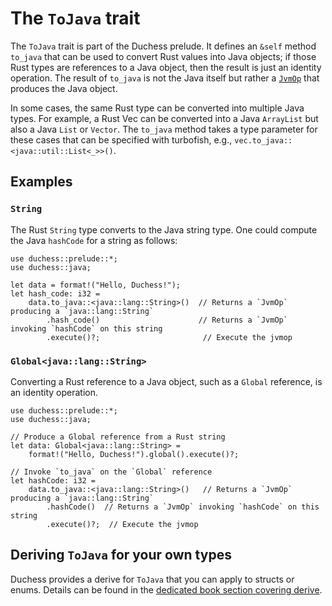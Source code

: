 # The `ToJava` trait

The `ToJava` trait is part of the Duchess prelude. 
It defines an `&self` method `to_java` that can be used to convert Rust values into Java objects;
if those Rust types are references to a Java object, then the result is just an identity operation.
The result of `to_java` is not the Java itself but rather a [`JvmOp`] that produces the Java object.

[`JvmOp`]: ./jvm_op.md

In some cases, the same Rust type can be converted into multiple Java types.
For example, a Rust Vec can be converted into a Java `ArrayList` but also a Java `List` or `Vector`.
The `to_java` method takes a type parameter for these cases that can be specified with turbofish,
e.g., `vec.to_java::<java::util::List<_>>()`.

## Examples

### `String`

The Rust `String` type converts to the Java string type.
One could compute the Java `hashCode` for a string as follows:

```rust,ignore
use duchess::prelude::*;
use duchess::java;

let data = format!("Hello, Duchess!");
let hash_code: i32 =
    data.to_java::<java::lang::String>()  // Returns a `JvmOp` producing a `java::lang::String`
        .hash_code()                      // Returns a `JvmOp` invoking `hashCode` on this string
        .execute()?;                       // Execute the jvmop
```

### `Global<java::lang::String>`

Converting a Rust reference to a Java object, such as a `Global` reference, is an identity operation.

```rust,ignore
use duchess::prelude::*;
use duchess::java;

// Produce a Global reference from a Rust string
let data: Global<java::lang::String> =
    format!("Hello, Duchess!").global().execute()?;

// Invoke `to_java` on the `Global` reference
let hashCode: i32 =
    data.to_java::<java::lang::String>()   // Returns a `JvmOp` producing a `java::lang::String`
        .hashCode()  // Returns a `JvmOp` invoking `hashCode` on this string
        .execute()?;  // Execute the jvmop
```

## Deriving `ToJava` for your own types

Duchess provides a derive for `ToJava` that you can apply to structs or enums.
Details can be found in the [dedicated book section covering derive](./derive.md).
